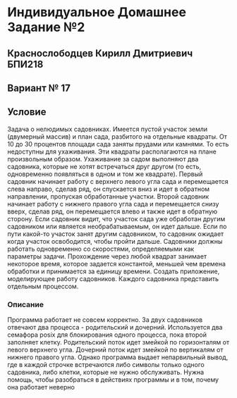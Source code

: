 # Индивидуальное Домашнее Задание №2
## Краснослободцев Кирилл Дмитриевич БПИ218
## Вариант № 17
## Условие
<p>Задача о нелюдимых садовниках. Имеется пустой участок земли (двумерный массив) и план сада, разбитого на отдельные квадраты. От 10 до 30 процентов площади сада заняты прудами или
камнями. То есть недоступны для ухаживания. Эти квадраты располагаются на плане произвольным образом. Ухаживание за садом
выполняют два садовника, которые не хотят встречаться друг другом (то есть, одновременно появляться в одном и том же квадрате).
Первый садовник начинает работу с верхнего левого угла сада и перемещается слева направо, сделав ряд, он спускается вниз и идет в
обратном направлении, пропуская обработанные участки. Второй
садовник начинает работу с нижнего правого угла сада и перемещается снизу вверх, сделав ряд, он перемещается влево и также
идет в обратную сторону. Если садовник видит, что участок сада
уже обработан другим садовником или является необрабатываемым, он идет дальше. Если по пути какой-то участок занят другим
садовником, то садовник ожидает когда участок освободится, чтобы пройти дальше. Садовники должны работать одновременно со
скоростями, определяемыми как параметры задачи. Прохождение
через любой квадрат занимает некоторое время, которое задается константой, меньшей чем времена обработки и принимается за
единицу времени. Создать приложение, моделирующее работу садовников. Каждого садовника представить отдельным
процессом.</p>

### Описание
<p>Программа работает не совсем корректно. За двух садовников отвечают два процесса - родительский и дочерний. Используется два семафора posix для блокирования одного процесса,
пока второй заполняет клетку. Родительский поток идет змейкой по горизонталям от левого верхнего угла. Дочерний поток идет змейкой по вертикалям от нижнего правого угла.
Однако программа выдает непарвильный вывод, где в каждой строчке встречаются либо символы только одного садовника, либо клетки, которые не нужно обслуживать. Нужна помощь,
чтобы разобраться в действиях программы и в том, почему она работает неверно</p>
